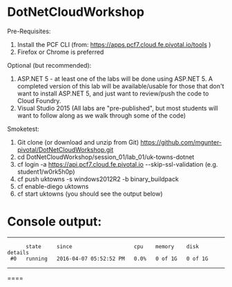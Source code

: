 # DotNetCloudWorkshop

Pre-Requisites:

1. Install the PCF CLI (from: https://apps.pcf7.cloud.fe.pivotal.io/tools )
2. Firefox or Chrome is preferred

Optional (but recommended):

 1.  ASP.NET 5 - at least one of the labs will be done using ASP.NET 5.  A completed version of this lab will be available/usable for those that don't want to install ASP.NET 5, and just want to review/push the code to Cloud Foundry.
 2.  Visual Studio 2015 (All labs are "pre-published", but most students will want to follow along as we walk through some of the code)

Smoketest:

1. Git clone (or download and unzip from Git) https://github.com/mgunter-pivotal/DotNetCloudWorkshop.git 
2. cd DotNetCloudWorkshop/session_01/lab_01/uk-towns-dotnet
3. cf login -a https://api.pcf7.cloud.fe.pivotal.io --skip-ssl-validation (e.g. student1/w0rk5h0p)
4. cf push uktowns -s windows2012R2 -b binary_buildpack 
5. cf enable-diego uktowns
6. cf start uktowns (you should see the output below)

Console output:
====
----
          state     since                    cpu    memory    disk      details
     #0   running   2016-04-07 05:52:52 PM   0.0%   0 of 1G   0 of 1G
----
====

